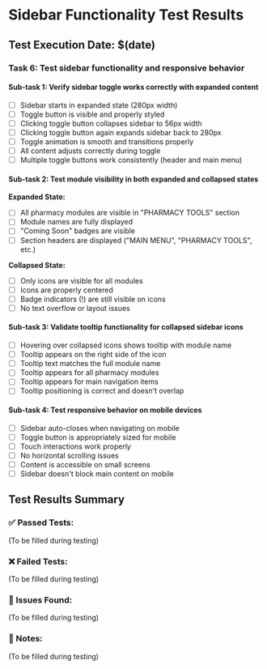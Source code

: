 # Sidebar Functionality Test Results

## Test Execution Date: $(date)

### Task 6: Test sidebar functionality and responsive behavior

#### Sub-task 1: Verify sidebar toggle works correctly with expanded content

- [ ] Sidebar starts in expanded state (280px width)
- [ ] Toggle button is visible and properly styled
- [ ] Clicking toggle button collapses sidebar to 56px width
- [ ] Clicking toggle button again expands sidebar back to 280px
- [ ] Toggle animation is smooth and transitions properly
- [ ] All content adjusts correctly during toggle
- [ ] Multiple toggle buttons work consistently (header and main menu)

#### Sub-task 2: Test module visibility in both expanded and collapsed states

**Expanded State:**

- [ ] All pharmacy modules are visible in "PHARMACY TOOLS" section
- [ ] Module names are fully displayed
- [ ] "Coming Soon" badges are visible
- [ ] Section headers are displayed ("MAIN MENU", "PHARMACY TOOLS", etc.)

**Collapsed State:**

- [ ] Only icons are visible for all modules
- [ ] Icons are properly centered
- [ ] Badge indicators (!) are still visible on icons
- [ ] No text overflow or layout issues

#### Sub-task 3: Validate tooltip functionality for collapsed sidebar icons

- [ ] Hovering over collapsed icons shows tooltip with module name
- [ ] Tooltip appears on the right side of the icon
- [ ] Tooltip text matches the full module name
- [ ] Tooltip appears for all pharmacy modules
- [ ] Tooltip appears for main navigation items
- [ ] Tooltip positioning is correct and doesn't overlap

#### Sub-task 4: Test responsive behavior on mobile devices

- [ ] Sidebar auto-closes when navigating on mobile
- [ ] Toggle button is appropriately sized for mobile
- [ ] Touch interactions work properly
- [ ] No horizontal scrolling issues
- [ ] Content is accessible on small screens
- [ ] Sidebar doesn't block main content on mobile

## Test Results Summary

### ✅ Passed Tests:

(To be filled during testing)

### ❌ Failed Tests:

(To be filled during testing)

### 🔧 Issues Found:

(To be filled during testing)

### 📝 Notes:

(To be filled during testing)
